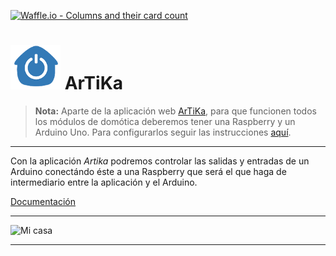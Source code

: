 [![Waffle.io - Columns and their card count](https://badge.waffle.io/arjonatorres/artika.svg?columns=all)](https://waffle.io/arjonatorres/artika)

![ArTiKa](/guia/images/logo.png) **ArTiKa**
==================

> **Nota:** Aparte de la aplicación web [ArTiKa](https://github.com/arjonatorres/artika), para que funcionen todos los módulos de domótica deberemos tener una Raspberry y un Arduino Uno. Para configurarlos seguir las instrucciones [aquí](https://github.com/arjonatorres/artika-raspberry).

---

Con la aplicación *Artika* podremos controlar las salidas y entradas de un Arduino conectándo éste a una Raspberry que será el que haga de intermediario entre la aplicación y el Arduino.

[Documentación](https://arjonatorres.github.io/artika/)

---

![Mi casa](/guia/images/mi_casa.png)

---
